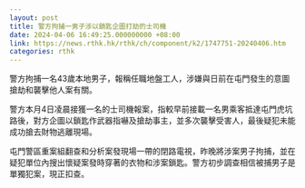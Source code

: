 ```yaml
---
layout: post
title: 警方拘捕一男子涉以鎖匙企圖打劫的士司機
date: 2024-04-06 16:49:25.000000000 +08:00
link: https://news.rthk.hk/rthk/ch/component/k2/1747751-20240406.htm
categories: rthk
---
```


警方拘捕一名43歲本地男子，報稱任職地盤工人，涉嫌與日前在屯門發生的意圖搶劫和襲擊他人案有關。

警方本月4日凌晨接獲一名的士司機報案，指較早前接載一名男乘客抵達屯門虎坑路後，對方企圖以鎖匙作武器指嚇及搶劫事主，並多次襲擊受害人，最後疑犯未能成功搶去財物逃離現場。

屯門警區重案組翻查和分析案發現場一帶的閉路電視，昨晚將涉案男子拘捕，並在疑犯單位內搜出懷疑案發時穿著的衣物和涉案鎖匙。警方初步調查相信被捕男子是單獨犯案，現正扣查。
